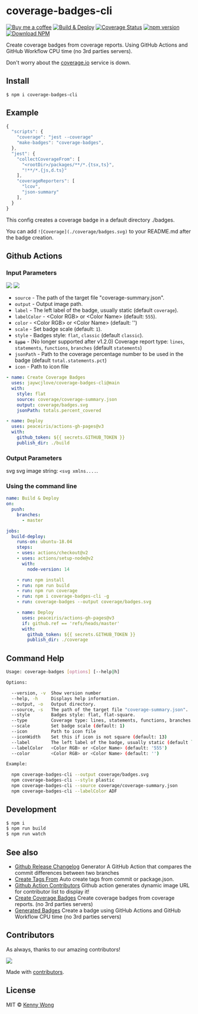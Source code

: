 coverage-badges-cli
===
<!--rehype:style=display: flex; height: 230px; align-items: center; justify-content: center; font-size: 38px;-->

[![Buy me a coffee](https://img.shields.io/badge/Buy%20me%20a%20coffee-048754?logo=buymeacoffee)](https://jaywcjlove.github.io/#/sponsor)
[![Build & Deploy](https://github.com/jaywcjlove/coverage-badges-cli/actions/workflows/ci.yml/badge.svg)](https://github.com/jaywcjlove/coverage-badges-cli/actions/workflows/ci.yml)
[![Coverage Status](https://jaywcjlove.github.io/coverage-badges-cli/badges.svg)](https://jaywcjlove.github.io/coverage-badges-cli/lcov-report/)
[![npm version](https://img.shields.io/npm/v/coverage-badges-cli.svg)](https://www.npmjs.com/package/coverage-badges-cli)
[![Download NPM](https://img.shields.io/npm/dm/coverage-badges-cli.svg?style=flat)](https://www.npmjs.com/package/coverage-badges-cli/)

Create coverage badges from coverage reports. Using GitHub Actions and GitHub Workflow CPU time (no 3rd parties servers).

Don't worry about the [coverage.io](https://coveralls.io/) service is down.

## Install

```shell
$ npm i coverage-badges-cli
```

## Example

```js
{
  "scripts": {
    "coverage": "jest --coverage"
    "make-badges": "coverage-badges",
  },
  "jest": {
    "collectCoverageFrom": [
      "<rootDir>/packages/**/*.{tsx,ts}",
      "!**/*.{js,d.ts}"
    ],
    "coverageReporters": [
      "lcov",
      "json-summary"
    ],
  }
}
```

This config creates a coverage badge in a default directory ./badges.

You can add `![Coverage](./coverage/badges.svg)` to your README.md after the badge creation.

## Github Actions

### Input Parameters

![](https://jaywcjlove.github.io/coverage-badges-cli/badges-classic.svg)
![](https://jaywcjlove.github.io/coverage-badges-cli/badges-flat.svg)

- `source` - The path of the target file "coverage-summary.json".
- `output` - Output image path.
- `label` - The left label of the badge, usually static (default `coverage`).
- `labelColor` - \<Color RGB> or \<Color Name> (default: `555`).
- `color` - \<Color RGB> or \<Color Name> (default: '')
- `scale` - Set badge scale (default: `1`).
- `style` - Badges style: `flat`, `classic` (default `classic`).
- ~~`type`~~ - (No longer supported after v1.2.0) Coverage report type: `lines`, `statements`, `functions`, `branches` (default `statements`)
- `jsonPath` - Path to the coverage percentage number to be used in the badge (default `total.statements.pct`)
- `icon` - Path to icon file

```yml
- name: Create Coverage Badges
  uses: jaywcjlove/coverage-badges-cli@main
  with:
    style: flat
    source: coverage/coverage-summary.json
    output: coverage/badges.svg
    jsonPath: totals.percent_covered

- name: Deploy
  uses: peaceiris/actions-gh-pages@v3
  with:
    github_token: ${{ secrets.GITHUB_TOKEN }}
    publish_dir: ./build
```

### Output Parameters

svg svg image string: `<svg xmlns....`.

### Using the command line

```yml
name: Build & Deploy
on:
  push:
    branches:
      - master

jobs:
  build-deploy:
    runs-on: ubuntu-18.04
    steps:
    - uses: actions/checkout@v2
    - uses: actions/setup-node@v2
      with:
        node-version: 14

    - run: npm install
    - run: npm run build
    - run: npm run coverage
    - run: npm i coverage-badges-cli -g
    - run: coverage-badges --output coverage/badges.svg

    - name: Deploy
      uses: peaceiris/actions-gh-pages@v3
      if: github.ref == 'refs/heads/master'
      with:
        github_token: ${{ secrets.GITHUB_TOKEN }}
        publish_dir: ./coverage
```

## Command Help

```bash
Usage: coverage-badges [options] [--help|h]

Options:

  --version, -v  Show version number
  --help, -h     Displays help information.
  --output, -o   Output directory.
  --source, -s   The path of the target file "coverage-summary.json".
  --style        Badges style: flat, flat-square.
  --type         Coverage type: lines, statements, functions, branches.
  --scale        Set badge scale (default: 1)
  --icon         Path to icon file
  --iconWidth    Set this if icon is not square (default: 13)
  --label        The left label of the badge, usually static (default `coverage`).
  --labelColor   <Color RGB> or <Color Name> (default: '555')
  --color        <Color RGB> or <Color Name> (default: '')

Example:

  npm coverage-badges-cli --output coverage/badges.svg
  npm coverage-badges-cli --style plastic
  npm coverage-badges-cli --source coverage/coverage-summary.json
  npm coverage-badges-cli --labelColor ADF
```

## Development

```bash
$ npm i
$ npm run build
$ npm run watch
```

## See also

- [Github Release Changelog](https://github.com/jaywcjlove/changelog-generator) Generator A GitHub Action that compares the commit differences between two branches
- [Create Tags From](https://github.com/jaywcjlove/create-tag-action) Auto create tags from commit or package.json.
- [Github Action Contributors](https://github.com/jaywcjlove/github-action-contributors) Github action generates dynamic image URL for contributor list to display it!
- [Create Coverage Badges](https://github.com/jaywcjlove/coverage-badges-cli) Create coverage badges from coverage reports. (no 3rd parties servers)
- [Generated Badges](https://github.com/jaywcjlove/generated-badges) Create a badge using GitHub Actions and GitHub Workflow CPU time (no 3rd parties servers)

## Contributors

As always, thanks to our amazing contributors!

<a href="https://github.com/jaywcjlove/coverage-badges-cli/graphs/contributors">
  <img src="https://jaywcjlove.github.io/coverage-badges-cli/CONTRIBUTORS.svg" />
</a>

Made with [contributors](https://github.com/jaywcjlove/github-action-contributors).

## License

MIT © [Kenny Wong](https://wangchujiang.com/)
